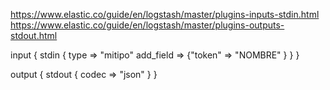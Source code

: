 https://www.elastic.co/guide/en/logstash/master/plugins-inputs-stdin.html
https://www.elastic.co/guide/en/logstash/master/plugins-outputs-stdout.html

input {
  stdin {
    type => "mitipo"
    add_field => {"token" => "NOMBRE" }
  } 
} 

output {
  stdout {
    codec => "json"
  } 
} 

